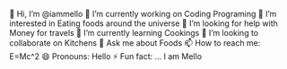 👋 Hi, I’m @iammello
🔭 I’m currently working on Coding Programing
👀 I’m interested in Eating foods around the universe
🤔 I’m looking for help with Money for travels
🌱 I’m currently learning Cookings
💞️ I’m looking to collaborate on Kitchens
💬 Ask me about Foods
📫 How to reach me: E=Mc^2
😄 Pronouns: Hello
⚡ Fun fact: ... I am Mello
